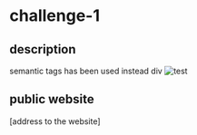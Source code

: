 # challenge-1

## description
semantic tags has been used instead div
![test](/assets/images/online-reputation-management.jpg)

## public website
[address to the website]